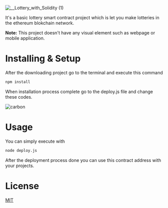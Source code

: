 
![__Lottery_with_Solidity (1)](https://user-images.githubusercontent.com/78970916/161440023-d912eae0-8cfa-44b9-99a6-f75606f0809e.png)

It's a basic lottery smart contract project which is let you make lotteries in the ethereum blokchain network. 

<b>Note:</b> This project doesn't have any visual element such as webpage or mobile application.

# Installing & Setup

After the downloading project go to the terminal and execute this command

```bash
npm install
```

When installation process complete go to the deploy.js file and change these codes.

![carbon](https://user-images.githubusercontent.com/78970916/161440781-b1bdf639-36d7-4736-bfd5-16aab0cde843.png)

# Usage

You can simply execute with 

```bash
node deploy.js
```

After the deployment process done you can use this contract address with your projects.

# License

[MIT](https://choosealicense.com/licenses/mit/)
